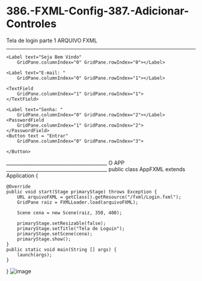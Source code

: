 # 386.-FXML-Config-387.-Adicionar-Controles
Tela de login parte 1
ARQUIVO FXML
__________________________________________
<?xml version="1.0" encoding="UTF-8"?>

<?import javafx.scene.layout.*?>
<?import javafx.scene.control.*?>

<GridPane xmlns:fx="http://javafx.com/fxml/1">
	
	<Label text="Seja Bem Vindo"
		GridPane.columnIndex="0" GridPane.rowIndex="0"></Label>
		
	<Label text="E-mail: "
	    GridPane.columnIndex="0" GridPane.rowIndex="1"></Label>
	
	<TextField
		GridPane.columnIndex="1" GridPane.rowIndex="1">
	</TextField>
	
	<Label text="Senha: "
		GridPane.columnIndex="0" GridPane.rowIndex="2"></Label>
	<PasswordField
		GridPane.columnIndex="1" GridPane.rowIndex="2">
	</PasswordField>
	<Button text = "Entrar"
		GridPane.columnIndex="0" GridPane.rowIndex="3">
	
	</Button>
</GridPane>
__________________________________________
O APP
__________________________________________
public class AppFXML extends Application {
	
	@Override
	public void start(Stage primaryStage) throws Exception {
		URL arquivoFXML = getClass().getResource("/fxml/Login.fxml");
		GridPane raiz = FXMLLoader.load(arquivoFXML);
		
		Scene cena = new Scene(raiz, 350, 400);
		
		primaryStage.setResizable(false);
		primaryStage.setTitle("Tela de Loguin");
		primaryStage.setScene(cena);
		primaryStage.show();
	}
	public static void main(String [] args) {
		launch(args);
	}
}
![image](https://user-images.githubusercontent.com/95525963/153729850-5958bffb-bf50-404d-9fb5-ec6b390c1e62.png)
